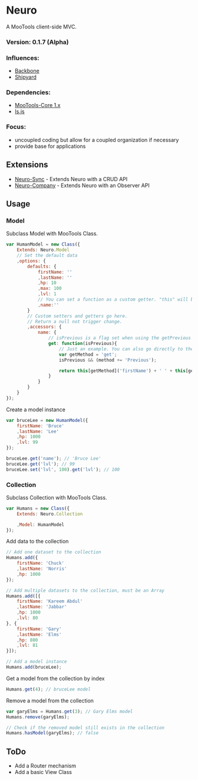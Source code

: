 Neuro
======================

A MooTools client-side MVC.

### Version: 0.1.7 (Alpha)

### Influences:

* [Backbone](documentcloud/backbone)
* [Shipyard](seanmonstar/Shipyard)

### Dependencies:

* [MooTools-Core 1.x](mootools/mootools-core)
* [Is.js](gcheung55/is.js)

### Focus:

* uncoupled coding but allow for a coupled organization if necessary
* provide base for applications

Extensions
----
* [Neuro-Sync](gcheung55/neuro-sync) - Extends Neuro with a CRUD API
* [Neuro-Company](gcheung55/neuro-company) - Extends Neuro with an Observer API

Usage
-----

### Model

Subclass Model with MooTools Class.

```javascript
var HumanModel = new Class({
    Extends: Neuro.Model
    // Set the default data
    ,options: {
        defaults: {
            firstName: ''
            ,lastName: ''
            ,hp: 10
            ,max: 100
            ,lvl: 1
            // You can set a function as a custom getter. "this" will be _data, not the model itself.
            ,name:''
        }
        // Custom setters and getters go here.
        // Return a null not trigger change.
        ,accessors: {
            name: {
                // isPrevious is a flag set when using the getPrevious method, to help you know what data to look for
                get: function(isPrevious){
                    // Just an example. You can also go directly to the data because "this" is exposed, which will allow you to bypass other custom getters.
                    var getMethod = 'get';
                    isPrevious && (method += 'Previous');

                    return this[getMethod]('firstName') + ' ' + this[getMethod]('lastName');
                }
            }
        }
    }
});
```
Create a model instance

```javascript
var bruceLee = new HumanModel({
    firstName: 'Bruce'
    ,lastName: 'Lee'
    ,hp: 1000
    ,lvl: 99
});

bruceLee.get('name'); // 'Bruce Lee'
bruceLee.get('lvl'); // 99
bruceLee.set('lvl', 100).get('lvl'); // 100
```

### Collection

Subclass Collection with MooTools Class.

```javascript
var Humans = new Class({
    Extends: Neuro.Collection

    ,Model: HumanModel
});
```
Add data to the collection

```javascript
// Add one dataset to the collection
Humans.add({
    firstName: 'Chuck'
    ,lastName: 'Norris'
    ,hp: 1000
});

// Add multiple datasets to the collection, must be an Array
Humans.add([{
    firstName: 'Kareem Abdul'
    ,lastName: 'Jabbar'
    ,hp: 1000
    ,lvl: 80
}, {
    firstName: 'Gary'
    ,lastName: 'Elms'
    ,hp: 800
    ,lvl: 81
}]);

// Add a model instance
Humans.add(bruceLee);
```
Get a model from the collection by index

```javascript
Humans.get(4); // bruceLee model
```
Remove a model from the collection
```javascript
var garyElms = Humans.get(3); // Gary Elms model
Humans.remove(garyElms);

// Check if the removed model still exists in the collection
Humans.hasModel(garyElms); // false
```

ToDo
----
* Add a Router mechanism
* Add a basic View Class